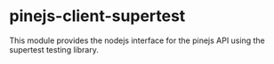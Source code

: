 # pinejs-client-supertest
This module provides the nodejs interface for the pinejs API using the supertest testing library.
